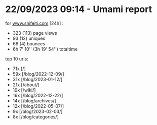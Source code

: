 # 22/09/2023 09:14 - Umami report
for www.shifeiti.com [24h] :

 - 323 (113) page views
 - 93 (12) uniques
 - 66 (4) bounces
 - 6h 7' 10'' (3h 19' 54'') totaltime


top 10 urls:
 - 71x [/]
 - 59x [/blog/2022-12-09/]
 - 31x [/blog/2023-01-12/]
 - 21x [/about/]
 - 19x [/wiki/]
 - 16x [/blog/2022-12-22/]
 - 14x [/blog/archives/]
 - 12x [/blog/2022-05-07/]
 - 9x [/blog/2023-02-03/]
 - 8x [/blog/categories/]



